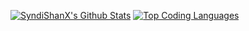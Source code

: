 [![SyndiShanX's Github Stats](https://github-readme-stats.vercel.app/api?username=SyndiShanX&include_all_commits=true&count_private=true&show_icons=true&theme=dark)](https://github.com/anuraghazra/github-readme-stats) [![Top Coding Languages](https://github-readme-stats.vercel.app/api/top-langs/?username=SyndiShanX&count_private=true&show_icons=true&theme=dark)](https://github.com/anuraghazra/github-readme-stats)

